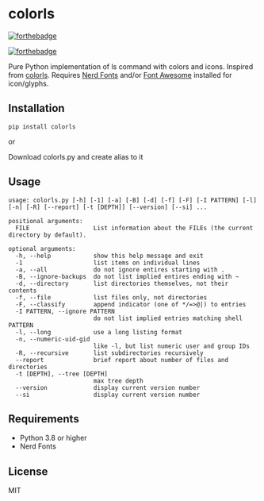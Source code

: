 # colorls

[![forthebadge](https://forthebadge.com/images/badges/made-with-python.svg)](https://forthebadge.com)

[![forthebadge](https://forthebadge.com/images/badges/works-on-my-machine.svg)](https://forthebadge.com)

Pure Python implementation of ls command with colors and icons. Inspired from [colorls](https://github.com/athityakumar/colorls). Requires [Nerd Fonts](https://github.com/ryanoasis/nerd-fonts/blob/master/readme.md) and/or [Font Awesome](https://fontawesome.com/) installed for icon/glyphs.

## Installation
`pip install colorls` 

or

Download colorls.py and create alias to it

## Usage
```
usage: colorls.py [-h] [-1] [-a] [-B] [-d] [-f] [-F] [-I PATTERN] [-l] [-n] [-R] [--report] [-t [DEPTH]] [--version] [--si] ...

positional arguments:
  FILE                  List information about the FILEs (the current directory by default).

optional arguments:
  -h, --help            show this help message and exit
  -1                    list items on individual lines
  -a, --all             do not ignore entires starting with .
  -B, --ignore-backups  do not list implied entires ending with ~
  -d, --directory       list directories themselves, not their contents
  -f, --file            list files only, not directories
  -F, --classify        append indicator (one of */=>@|) to entries
  -I PATTERN, --ignore PATTERN
                        do not list implied entries matching shell PATTERN
  -l, --long            use a long listing format
  -n, --numeric-uid-gid
                        like -l, but list numeric user and group IDs
  -R, --recursive       list subdirectories recursively
  --report              brief report about number of files and directories
  -t [DEPTH], --tree [DEPTH]
                        max tree depth
  --version             display current version number
  --si                  display current version number
```
## Requirements
- Python 3.8 or higher
- Nerd Fonts

## License
MIT
